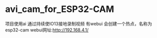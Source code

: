 # avi_cam_for_ESP32-CAM
项目使用ai
通过持续使IO13接地录制视频
有webui
会创建一个热点，名称为esp32-cam
webui网址:http://192.168.4.1/
